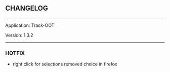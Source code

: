 ## CHANGELOG

---

Application:    Track-OOT

Version:        1.3.2

---

### HOTFIX
- right click for selections removed choice in firefox